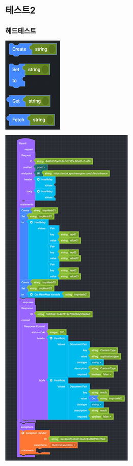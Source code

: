 # 테스트2

## 헤드테스트

![&#xC774;&#xBBF8;&#xC9C0;&#xD14C;&#xC2A4;&#xD2B8;](../.gitbook/assets/.png.png)

![](../.gitbook/assets/image-6-%20%284%29.png)



